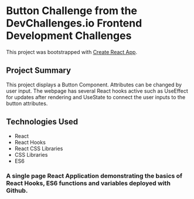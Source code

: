 # Button Challenge from the DevChallenges.io Frontend Development Challenges

This project was bootstrapped with [Create React App](https://github.com/facebook/create-react-app).

## Project Summary

This project displays a Button Component. Attributes can be changed by user input. The webpage has several React hooks active such as UseEffect for updates after rendering and UseState to connect the user inputs to the button attributes.

## Technologies Used

- React
- React Hooks
- React CSS Libraries
- CSS Libraries
- ES6

### A single page React Application demonstrating the basics of React Hooks, ES6 functions and variables deployed with Github.
